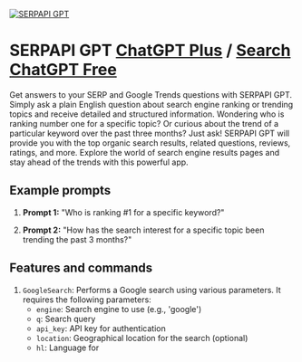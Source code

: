 
[![SERPAPI GPT](null)](https://chat.openai.com/g/g-JXBOPbIHF-serpapi-gpt)

# SERPAPI GPT [ChatGPT Plus](https://chat.openai.com/g/g-JXBOPbIHF-serpapi-gpt) / [Search ChatGPT Free](https://gptcall.net/index.html#/?search=SERPAPI%20GPT)

Get answers to your SERP and Google Trends questions with SERPAPI GPT. Simply ask a plain English question about search engine ranking or trending topics and receive detailed and structured information. Wondering who is ranking number one for a specific topic? Or curious about the trend of a particular keyword over the past three months? Just ask! SERPAPI GPT will provide you with the top organic search results, related questions, reviews, ratings, and more. Explore the world of search engine results pages and stay ahead of the trends with this powerful app.

## Example prompts

1. **Prompt 1:** "Who is ranking #1 for a specific keyword?"

2. **Prompt 2:** "How has the search interest for a specific topic been trending the past 3 months?"

## Features and commands

1. `GoogleSearch`: Performs a Google search using various parameters. It requires the following parameters:
   - `engine`: Search engine to use (e.g., 'google')
   - `q`: Search query
   - `api_key`: API key for authentication
   - `location`: Geographical location for the search (optional)
   - `hl`: Language for


